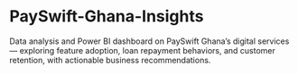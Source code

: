 # PaySwift-Ghana-Insights
Data analysis and Power BI dashboard on PaySwift Ghana’s digital services — exploring feature adoption, loan repayment behaviors, and customer retention, with actionable business recommendations.
